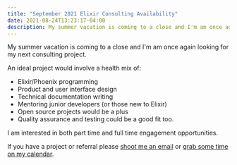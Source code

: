 ```yaml
---
title: "September 2021 Elixir Consulting Availability"
date: 2021-08-24T13:23:17-04:00
description: My summer vacation is coming to a close and I'm am once again looking for my next consulting project.
---
```


My summer vacation is coming to a close and I'm am once again looking for my next consulting project.

An ideal project would involve a health mix of:

* Elixir/Phoenix programming
* Product and user interface design
* Technical documentation writing
* Mentoring junior developers (or those new to Elixir)
* Open source projects would be a plus  
* Quality assurance and testing could be a good fit too.

I am interested in both part time and full time engagement opportunities.

If you have a project or referral please [shoot me an email](mailto:zorn@zornlabs.com) or [grab some time on my calendar](https://calendly.com/zorn/open-meeting). 

